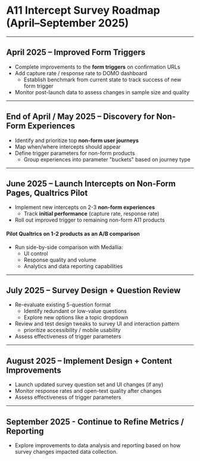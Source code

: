 # A11 Intercept Survey Roadmap (April–September 2025)

---

## April 2025 – Improved Form Triggers
- Complete improvements to the **form triggers** on confirmation URLs
- Add capture rate / response rate to DOMO dashboard
    - Establish benchmark from current state to track success of new form trigger
- Monitor post-launch data to assess changes in sample size and quality

---

## End of April / May 2025 – Discovery for Non-Form Experiences
- Identify and prioritize top **non-form user journeys**
- Map when/where intercepts should appear
- Define trigger parameters for non-form products
    - Group experiences into parameter "buckets" based on journey type

---

## June 2025 – Launch Intercepts on Non-Form Pages, Qualtrics Pilot
- Implement new intercepts on 2-3 **non-form experiences**
    - Track **initial performance** (capture rate, response rate)
- Roll out improved trigger to remaining non-form A11 products 

#### Pilot Qualtrics on 1-2 products as an A/B comparison
- Run side-by-side comparison with Medallia:
  - UI control
  - Response quality and volume
  - Analytics and data reporting capabilities

---

## July 2025 – Survey Design + Question Review
- Re-evaluate existing 5-question format
    - Identify redundant or low-value questions
    - Explore new options like a topic dropdown
- Review and test design tweaks to survey UI and interaction pattern
    - prioritize accessibility / mobile usability
- Assess effectiveness of trigger parameters 

---

## August 2025 – Implement Design + Content Improvements
- Launch updated survey question set and UI changes (if any)
- Monitor response rates and open-text quality after changes
- Assess effectiveness of trigger parameters

---

## September 2025 - Continue to Refine Metrics / Reporting
- Explore improvements to data analysis and reporting based on how survey changes impacted data collection.
